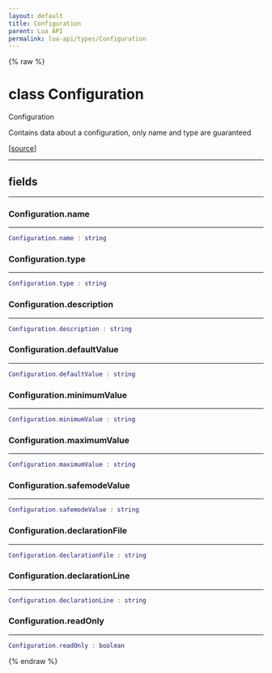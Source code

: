 ```yaml
---
layout: default
title: Configuration
parent: Lua API
permalink: lua-api/types/Configuration
---
```


{% raw %}

# class Configuration





Configuration

Contains data about a configuration, only name and type are guaranteed

[<a href="https://github.com/beyond-all-reason/RecoilEngine/blob/b4d0041e4c68c34dace9abf492f9193d28ef5d7e/rts/Lua/LuaUnsyncedRead.cpp#L4377-L4392" target="_blank">source</a>]







---



## fields
---

### Configuration.name
---
```lua
Configuration.name : string
```










### Configuration.type
---
```lua
Configuration.type : string
```










### Configuration.description
---
```lua
Configuration.description : string
```










### Configuration.defaultValue
---
```lua
Configuration.defaultValue : string
```










### Configuration.minimumValue
---
```lua
Configuration.minimumValue : string
```










### Configuration.maximumValue
---
```lua
Configuration.maximumValue : string
```










### Configuration.safemodeValue
---
```lua
Configuration.safemodeValue : string
```










### Configuration.declarationFile
---
```lua
Configuration.declarationFile : string
```










### Configuration.declarationLine
---
```lua
Configuration.declarationLine : string
```










### Configuration.readOnly
---
```lua
Configuration.readOnly : boolean
```












{% endraw %}